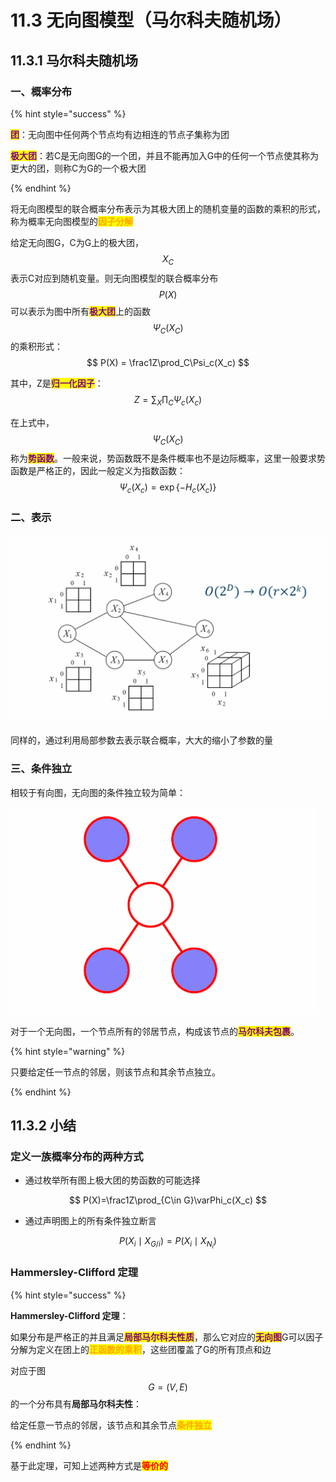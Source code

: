 # 11.3 无向图模型（马尔科夫随机场）



## 11.3.1 马尔科夫随机场

### 一、概率分布

{% hint style="success" %}

<mark style="color:purple;">**团**</mark>：无向图中任何两个节点均有边相连的节点子集称为团

<mark style="color:purple;">**极大团**</mark>：若C是无向图G的一个团，并且不能再加入G中的任何一个节点使其称为更大的团，则称C为G的一个极大团

{% endhint %}



将无向图模型的联合概率分布表示为其极大团上的随机变量的函数的乘积的形式，称为概率无向图模型的<mark style="color:orange;">**因子分解**</mark>

给定无向图G，C为G上的极大团，$$X_C$$表示C对应到随机变量。则无向图模型的联合概率分布$$P(X)$$可以表示为图中所有<mark style="color:purple;">**极大团**</mark>上的函数$$\Psi_C(X_C)$$的乘积形式：
$$
P(X) = \frac1Z\prod_C\Psi_c(X_c)
$$


其中，Z是<mark style="color:purple;">**归一化因子**</mark>：
$$
Z=\sum_X\prod_C\Psi_c(X_c)
$$

在上式中，$$\Psi_C(X_C)$$称为<mark style="color:purple;">**势函数**</mark>。一般来说，势函数既不是条件概率也不是边际概率，这里一般要求势函数是严格正的，因此一般定义为指数函数：
$$
\Psi_c(X_c) = \exp\{-H_c(X_c)\}
$$




### 二、表示

![](../.gitbook/assets/11.3.1.png)

同样的，通过利用局部参数去表示联合概率，大大的缩小了参数的量



### 三、条件独立

相较于有向图，无向图的条件独立较为简单：

![](../.gitbook/assets/11.3.2.png)

对于一个无向图，一个节点所有的邻居节点，构成该节点的<mark style="color:purple;">**马尔科夫包裹**</mark>。



{% hint style="warning" %}

只要给定任一节点的邻居，则该节点和其余节点独立。

{% endhint %}





## 11.3.2 小结

### 定义一族概率分布的两种方式

- 通过枚举所有图上极大团的势函数的可能选择

$$
P(X)=\frac1Z\prod_{C\in G}\varPhi_c(X_c)
$$



- 通过声明图上的所有条件独立断言

$$
P(X_i\mid X_{G/i}) = P(X_i\mid X_{N_i})
$$



### Hammersley-Clifford 定理

{% hint style="success" %}

**Hammersley-Clifford 定理**：

如果分布是严格正的并且满足<mark style="color:purple;">**局部马尔科夫性质**</mark>，那么它对应的<mark style="color:purple;">**无向图**</mark>G可以因子分解为定义在团上的<mark style="color:orange;">**正函数的乘积**</mark>，这些团覆盖了G的所有顶点和边



对应于图$$G=(V,E)$$的一个分布具有**局部马尔科夫性**：

给定任意一节点的邻居，该节点和其余节点<mark style="color:orange;">**条件独立**</mark>

{% endhint %}



基于此定理，可知上述两种方式是<mark style="color:red;">**等价的**</mark>
